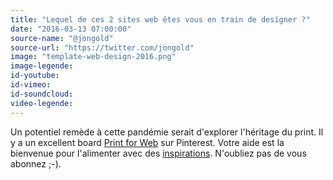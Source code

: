 ```yaml
---
title: "Lequel de ces 2 sites web êtes vous en train de designer ?"
date: "2016-03-13 07:00:00"
source-name: "@jongold"
source-url: "https://twitter.com/jongold"
image: "template-web-design-2016.png"
image-legende:
id-youtube:
id-vimeo:
id-soundcloud:
video-legende:
---
```

Un potentiel remède à cette pandémie serait d'explorer l'héritage du print. Il y a un excellent board [Print for Web](https://fr.pinterest.com/pausegraphik/print-for-web/) sur Pinterest. Votre aide est la bienvenue pour l'alimenter avec des [inspirations](http://www.magazineduwebdesign.com/inspirations/). N'oubliez pas de vous abonnez ;-).
